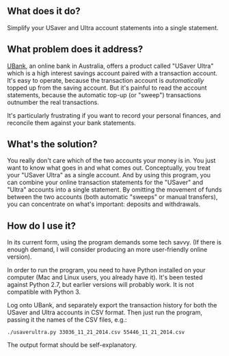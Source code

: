 What does it do?
----------------

Simplify your USaver and Ultra account statements into a single statement.


What problem does it address?
-----------------------------

[UBank](https://www.ubank.com.au), an online bank in Australia, offers
a product called "USaver Ultra" which is a high interest savings account
paired with a transaction account. It's easy to operate, because the
transaction account is *automatically* topped up from the saving account.
But it's painful to read the account statements, because the automatic
top-up (or "sweep") transactions outnumber the real transactions.

It's particularly frustrating if you want to record your personal
finances, and reconcile them against your bank statements.


What's the solution?
--------------------

You really don't care which of the two accounts your money is in. You
just want to know what goes in and what comes out. Conceptually, you
treat your "USaver Ultra" as a single account. And by using this program,
you can combine your online transaction statements for the "USaver" and
"Ultra" accounts into a single statement. By omitting the movement of
funds between the two accounts (both automatic "sweeps" or manual
transfers), you can concentrate on what's important: deposits and
withdrawals.


How do I use it?
----------------

In its current form, using the program demands some tech savvy.
(If there is enough demand, I will consider producing an more
user-friendly online version).

In order to run the program, you need to have Python installed on your
computer (Mac and Linux users, you already have it). It's been tested
against Python 2.7, but earlier versions will probably work. It is not
compatible with Python 3.

Log onto UBank, and separately export the transaction history for both
the USaver and Ultra accounts in CSV format. Then just run the program,
passing it the names of the CSV files, e.g.:

    ./usaverultra.py 33036_11_21_2014.csv 55446_11_21_2014.csv

The output format should be self-explanatory.

